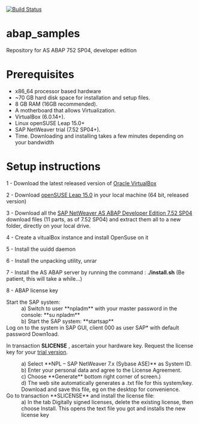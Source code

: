 [![Build Status](https://travis-ci.com/hicham2014/abap_samples.svg?branch=Nplk900087)](https://travis-ci.com/hicham2014/abap_samples)

# abap_samples
Repository for AS ABAP 752 SP04, developer edition
# Prerequisites
- x86_64 processor based hardware
- ~70 GB hard disk space for installation and setup files.
- 8 GB RAM (16GB recommended).
- A motherboard that allows Virtualization.
- VirtualBox (6.0.14+).
- Linux openSUSE Leap 15.0+
- SAP NetWeaver trial (7.52 SP04+).
- Time. Downloading and installing takes a few minutes depending on your bandwidth

# Setup instructions
1 - Download the latest released version of [Oracle VirtualBox](https://www.virtualbox.org/wiki/Downloads)

2 - Download [openSUSE Leap 15.0](https://software.opensuse.org/distributions/leap) in your local machine (64 bit, released version) 

3 - Download all the [SAP NetWeaver AS ABAP Developer Edition 7.52 SP04](https://developers.sap.com/trials-downloads.html?search=SAP%20NetWeaver%20AS%20ABAP%20Developer%20Edition%207.52%20SP04) download files (11 parts, as of 7.52 SP04) and extract them all to a new folder, directly on your local drive. 

4 - Create a vitualBox instance and install OpenSuse on it 

5 - Install the uuidd daemon 

6 - Install the unpacking utility, unrar

7 - Install the AS ABAP server by running the command :  **./install.sh** (Be patient, this will take a while…)

8 - ABAP license key
<dl>
<dt>Start the SAP system:</dt>
  <dd>
     a) Switch to user **npladm** with your master password in the console: **su npladm**
  </dd>
  <dd> 
    b) Start the SAP system: **startsap** 
  </dd>

 
<dt>Log on to the system in SAP GUI, client 000 as user SAP* with default password Down1oad. 
  
  In transaction **SLICENSE** , ascertain your hardware key.
 Request the license key for your [trial version](https://go.support.sap.com/minisap/#/minisap).
</dt>
  <dd>
  a) Select **NPL – SAP NetWeaver 7.x (Sybase ASE)** as System ID.
  </dd>
  <dd> 
  b) Enter your personal data and agree to the License Agreement.
  </dd>
  <dd>
  c) Choose **Generate** bottom right corner of screen.)
   </dd>
   <dd>
  d) The web site automatically generates a .txt file for this system/key. Download and save this file, eg on the desktop for convenience.
  </dd>
  
<dt>
  Go to transaction **SLICENSE** and install the license file:
  <dd>
    a) In the tab Digitally signed licenses, delete the existing license, then choose Install. This opens the text file you got and installs the new license key
  </dd>
</dt>
</dl>






